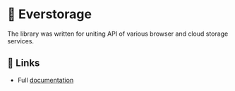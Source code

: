 # 💾 Everstorage

The library was written for uniting API of various browser and cloud storage services.

## 🔗 Links

- Full [documentation](https://hejny.github.io/everstorage/)
